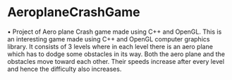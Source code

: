 # AeroplaneCrashGame
•	Project of Aero plane Crash game made using C++ and OpenGL. This is an interesting game made using C++ and OpenGL computer graphics library. It consists of 3 levels where in each level there is an aero plane which has to dodge some obstacles in its way. Both the aero plane and the obstacles move toward each other. Their speeds increase after every level and hence the difficulty also increases.
